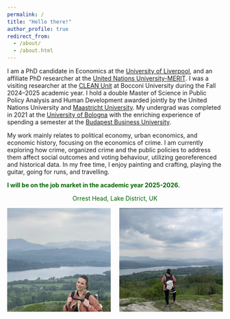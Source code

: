 ```yaml
---
permalink: /
title: "Hello there!"
author_profile: true
redirect_from: 
  - /about/ 
  - /about.html
---
```


I am a PhD candidate in Economics at the [University of Liverpool](https://www.liverpool.ac.uk/), and an affiliate PhD researcher at the [United Nations University-MERIT](https://unu.edu/merit). I was a visiting researcher at the [CLEAN Unit](https://clean.unibocconi.eu/) at Bocconi University during the Fall 2024–2025 academic year. I hold a double Master of Science in Public Policy Analysis and Human Development awarded jointly by the United Nations University and [Maastricht University](https://www.maastrichtuniversity.nl/). My undergrad was completed in 2021 at the [University of Bologna](https://www.unibo.it/en) with the enriching experience of spending a semester at the [Budapest Business University](https://uni-bge.hu/en).

My work mainly relates to political economy, urban economics, and economic history, focusing on the economics of crime. I am currently exploring how crime, organized crime and the public policies to address them affect social outcomes and voting behaviour, utilizing georeferenced and historical data. In my free time, I enjoy painting and crafting, playing the guitar, going for runs, and travelling. 

<span style="font-weight: bold; color: #006400"> I will be on the job market in the academic year 2025-2026. </span>


<!-- Centered description -->
<div style="text-align: center;">
    <p style="color: #006400;">Orrest Head, Lake District, UK</p>
</div>

<!-- Images side by side -->
<div style="display: flex; justify-content: center; text-align: center; gap: 20px;">
    <img src="/images/1000126121.png" alt="Lake District view 1" style="width: 48%;"/>
    <img src="/images/1000126122.png" alt="Lake District view 2" style="width: 48%;"/>
</div>



